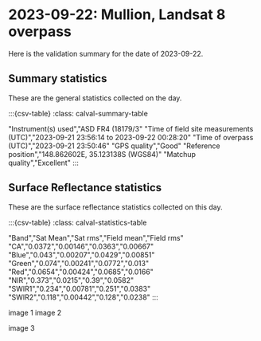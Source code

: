 # 2023-09-22: Mullion, Landsat 8 overpass

Here is the validation summary for the date of 2023-09-22.

## Summary statistics

These are the general statistics collected on the day.

:::{csv-table}
:class: calval-summary-table

"Instrument(s) used","ASD FR4 (18179/3"
"Time of field site measurements (UTC)","2023-09-21 23:56:14 to 2023-09-22 00:28:20"
"Time of overpass (UTC)","2023-09-21 23:50:46"
"GPS quality","Good"
"Reference position","148.862602E, 35.123138S (WGS84)"
"Matchup quality","Excellent"
:::

## Surface Reflectance statistics 

These are the surface reflectance statistics collected on this day.

:::{csv-table}
:class: calval-statistics-table

"Band","Sat Mean","Sat rms","Field mean","Field rms"
"CA","0.0372","0.00146","0.0363","0.00667"
"Blue","0.043","0.00207","0.0429","0.00851"
"Green","0.074","0.00241","0.0772","0.013"
"Red","0.0654","0.00424","0.0685","0.0166"
"NIR","0.373","0.0215","0.39","0.0582"
"SWIR1","0.234","0.00781","0.251","0.0383"
"SWIR2","0.118","0.00442","0.128","0.0238"
:::







image 1        image 2

image 3
